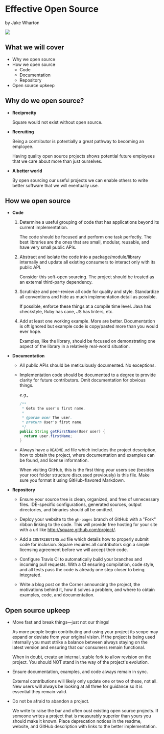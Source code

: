 Effective Open Source
=====================

by Jake Wharton

![](https://raw.github.com/JakeWharton/EffectiveOpenSource/gh-pages/assets/square.png)



What we will cover
------------------

 * Why we open source
 * How we open source
   * Code
   * Documentation
   * Repository
 * Open source upkeep



Why do we open source?
----------------------

 *  __Reciprocity__

    Square would not exist without open source.

 *  __Recruiting__

    Being a contributor is potentially a great pathway to becoming an employee.

    Having quality open source projects shows potential future employees that we
    care about more than just ourselves.

 *  __A better world__

    By open sourcing our useful projects we can enable others to write better
    software that we will eventually use.



How we open source
------------------

 * __Code__
   1.  Determine a useful grouping of code that has applications beyond its
       current implementation.

       The code should be focused and perform one task perfectly. The best
       libraries are the ones that are small, modular, reusable, and have very
       small public APIs.
   2.  Abstract and isolate the code into a package/module/library internally
       and update all existing consumers to interact only with its public API.

       Consider this soft-open sourcing. The project should be treated as an
       external third-party dependency.
   3.  Scrutinize and peer-review all code for quality and style. Standardize
       all conventions and hide as much implementation detail as possible.

       If possible, enforce these things at a compile time level. Java has
       checkstyle, Ruby has cane, JS has linters, etc.
   4.  Add at least one working example. More are better. Documentation is oft
       ignored but example code is copy/pasted more than you would ever hope.

       Examples, like the library, should be focused on demonstrating one aspect
       of the library in a relatively real-world situation.


 *  __Documentation__

    *  All public APIs should be meticulously documented. No exceptions.
    *  Implementation code should be documented to a degree to provide clarity
       for future contributors. Omit documentation for obvious things.

       _e.g.,_
       ```java
       /**
        * Gets the user's first name.
        *
        * @param user The user.
        * @return User's first name.
        */
       public String getFirstName(User user) {
         return user.firstName;
       }
       ```
    *  Always have a `README.md` file which includes the project description,
       how to obtain the project, where documentation and examples can be found,
       and license information.

       When visiting GitHub, this is the first thing your users see (besides your
       root folder structure discussed previously) is this file. Make sure you
       format it using GitHub-flavored Markdown.

 * __Repository__

    * Ensure your source tree is clean, organized, and free of unnecessary
      files. IDE-specific configurations, generated sources, output
      directories, and binaries should all be omitted.

    * Deploy your website to the `gh-pages` branch of GitHub with a "Fork"
      ribbon linking to the code. This will provide free hosting for your site
      with a url like http://square.github.com/project/.

    * Add a `CONTRIBUTING.md` file which details how to properly submit code
      for inclusion. Square requires all contributors sign a simple licensing
      agreement before we will accept their code.

    * Configure Travis CI to automatically build your branches and incoming
      pull requests. With a CI ensuring compilation, code style, and all tests
      pass the code is already one step closer to being integrated.

    * Write a blog post on the Corner announcing the project, the motivations
      behind it, how it solves a problem, and where to obtain examples, code,
      and documentation.



Open source upkeep
------------------

 * Move fast and break things—just not our things!

   As more people begin contributing and using your project its scope may
   expand or deviate from your original vision. If the project is being used
   internally you must strike a balance between always staying on the latest
   version and ensuring that our consumers remain functional.

   When in doubt, create an internal, stable fork to allow revision on the
   project. You should NOT stand in the way of the project's evolution.

 * Ensure documentation, examples, and code always remain in sync.

   External contributions will likely only update one or two of these, not all.
   New users will always be looking at all three for guidance so it is
   essential they remain valid.

 * Do not be afraid to abandon a project.

   We write to raise the bar and often oust existing open source projects. If
   someone writes a project that is measurably superior than yours you should
   make it known. Place deprecation notices in the readme, website, and GitHub
   description with links to the better implementation.
